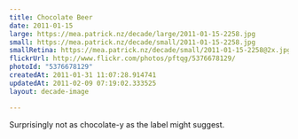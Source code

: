```yaml
---
title: Chocolate Beer
date: 2011-01-15
large: https://mea.patrick.nz/decade/large/2011-01-15-2258.jpg
small: https://mea.patrick.nz/decade/small/2011-01-15-2258.jpg
smallRetina: https://mea.patrick.nz/decade/small/2011-01-15-2258@2x.jpg
flickrUrl: http://www.flickr.com/photos/pftqg/5376678129/
photoId: "5376678129"
createdAt: 2011-01-31 11:07:28.914741
updatedAt: 2011-02-09 07:19:02.333525
layout: decade-image

---
```

Surprisingly not as chocolate-y as the label might suggest.
